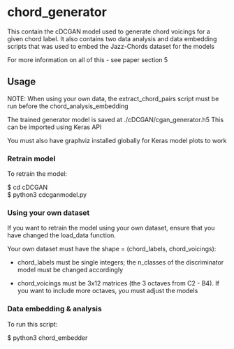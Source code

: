 # chord_generator

This contain the cDCGAN model used to generate chord voicings for a given chord label.
It also contains two data analysis and data embedding scripts that was used to embed the Jazz-Chords dataset for the models

For more information on all of this - see paper section 5

## Usage

NOTE: When using your own data, the extract_chord_pairs script must be run before the chord_analysis_embedding

The trained generator model is saved at ./cDCGAN/cgan_generator.h5
This can be imported using Keras API

You must also have graphviz installed globally for Keras model plots to work

### Retrain model

To retrain the model:

$ cd cDCGAN\
$ python3 cdcganmodel.py

### Using your own dataset

If you want to retrain the model using your own dataset, ensure that you have changed the load_data function.

Your own dataset must have the shape = (chord_labels, chord_voicings):

- chord_labels must be single integers; the n_classes of the discriminator model must be changed accordingly

- chord_voicings must be 3x12 matrices (the 3 octaves from C2 - B4). If you want to include more octaves, you must adjust the models

### Data embedding & analysis

To run this script:

$ python3 chord_embedder

